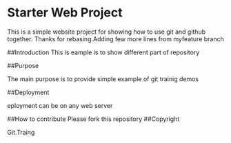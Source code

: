 # Starter Web Project

This is a simple website project for showing how to use git and github together.
Thanks for rebasing.Adding few more lines from myfeature branch

##Introduction
This is eample is to show different part of repository

##Purpose

The main purpose is to provide simple example of git trainig demos

##Deployment

eployment can be on any web server

##How to contribute
Please fork this repository
##Copyright

Git.Traing 

